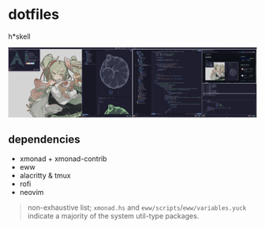# dotfiles

h*skell

![screen](screen.png)

## dependencies

- xmonad + xmonad-contrib
- eww
- alacritty & tmux
- rofi
- neovim

> non-exhaustive list; `xmonad.hs` and `eww/scripts`/`eww/variables.yuck` indicate a majority of the system util-type packages. 
